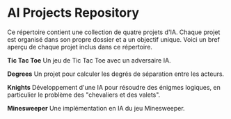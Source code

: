 # AI Projects Repository

Ce répertoire contient une collection de quatre projets d'IA. Chaque projet est organisé dans son propre dossier et a un objectif unique. Voici un bref aperçu de chaque projet inclus dans ce répertoire.

**Tic Tac Toe**
Un jeu de Tic Tac Toe avec un adversaire IA.

**Degrees**
Un projet pour calculer les degrés de séparation entre les acteurs.

**Knights**
Développement d'une IA pour résoudre des énigmes logiques, en particulier le problème des "chevaliers et des valets".

**Minesweeper**
Une implémentation en IA du jeu Minesweeper.





